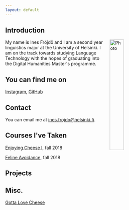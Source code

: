 ```yaml
---
layout: default
---
```


## Introduction

<img src="assets/images/summer_picture.jpg" alt="Photo" hspace="20" width="30%" align="right"/> My name is Ines Fröjdö and I am a second year linguistics major at the University of Helsinki. I am on the track towards studying Language Technology with the hopes of graduating into the Digital Humanities Master's programme.  

## You can find me on

[Instagram](https://www.instagram.com/inesfrojdo/), [GitHub](https://github.com/ifrojdo)

## Contact

You can email me at ines.frojdo@helsinki.fi.

## Courses I've Taken

[Enjoying Cheese I](https://courses.helsinki.fi/enjoying-cheese-I), fall 2018

[Feline Avoidance](https://courses.helsinki.fi/feline-avoidance), fall 2018

## Projects

## Misc. 

[Gotta Love Cheese](https://en.wikipedia.org/wiki/Cheese) 
